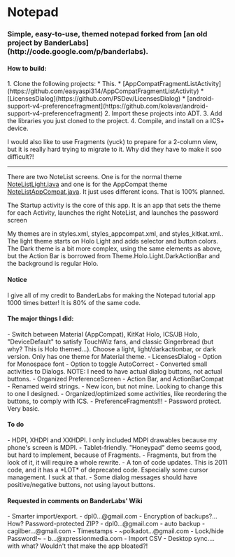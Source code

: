 Notepad
==
<h3>Simple, easy-to-use, themed notepad forked from [an old project by BanderLabs](http://code.google.com/p/banderlabs).</h3>

<h4>How to build:</h4>
 1. Clone the following projects:
  * This.
  * [AppCompatFragmentListActivity](https://github.com/easyaspi314/AppCompatFragmentListActivity)
  * [LicensesDialog](https://github.com/PSDev/LicensesDialog)
  * [android-support-v4-preferencefragment](https://github.com/kolavar/android-support-v4-preferencefragment)
 2. Import these projects into ADT.
 3. Add the libraries you just cloned to the project.
 4. Compile, and install on a ICS+ device.

I would also like to use Fragments (yuck) to prepare for a 2-column view, but 
it is really hard trying to migrate to it. Why did they have to make it soo 
difficult?!

---- 
There are two NoteList screens. One is for the normal theme [NoteListLight.java](src/bander/notepad/NoteListLight.java) and one is for the AppCompat theme [NoteListAppCompat.java](src/bander/notepad/NoteListAppCompat.java). It just uses different icons. That is 100% planned.

The Startup activity is the core of this app. It is an app that sets the theme for each Activity, launches the right NoteList, and launches the password screen

My themes are in styles.xml, styles_appcompat.xml, and styles_kitkat.xml.. The light theme starts on Holo Light and adds selector and button colors. The Dark theme is a bit more complex, 
using the same elements as above, but the Action Bar is borrowed from Theme.Holo.Light.DarkActionBar and the background is regular Holo.

<h4>Notice </h4>
I give all of my credit to BanderLabs for making the Notepad tutorial app 1000 times better! It is 80% of the same code.

<h4>The major things I did:</h4>
- Switch between Material (AppCompat), KitKat Holo, ICS/JB Holo, "DeviceDefault" to satisfy TouchWiz fans, and classic Gingerbread (but why? This is Holo themed...). Choose a light, light/darkactionbar, or dark version. Only has one theme for Material theme.
- LicensesDialog
- Option for Monospace font
- Option to toggle AutoCorrect
- Converted small activities to Dialogs. NOTE: I need to have actual dialog buttons, not actual buttons.
- Organized PreferenceScreen
- Action Bar, and ActionBarCompat
- Renamed weird strings.
- New icon, but not mine. Looking to change this to one I designed.
- Organized/optimized some activities, like reordering the buttons, to comply with ICS.
- PreferenceFragments!!!
- Password protect. Very basic.

<h4>To do </h4>
- HDPI, XHDPI and XXHDPI. I only included MDPI drawables because my phone's screen is MDPI.
- Tablet-friendly. "Honeypad" demo seems good, but hard to implement, because of Fragments.
- Fragments, but from the look of it, it will require a whole rewrite.
- A ton of code updates. This is 2011 code, and it has a *LOT* of deprecated code. Especially some cursor management. I suck at that.
- Some dialog messages should have positive/negative buttons, not using layout buttons.
<h4>Requested in comments on BanderLabs' Wiki</h4>
- Smarter import/export. 
- dpl0...@gmail.com - Encryption of backups?... How? Password-protected ZIP?
- dpl0...@gmail.com - auto backup
- cagilber...@gmail.com - Timestamps
- ~polkadot...@gmail.com - Lock/hide Password!~
- b...@xpressionmedia.com - Import CSV
- Desktop sync.... with what? Wouldn't that make the app bloated?!
